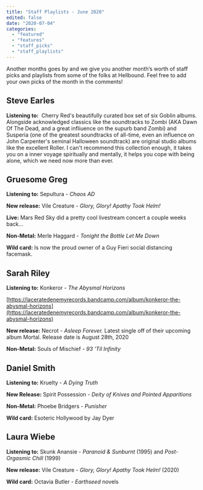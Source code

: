 ```yaml
---
title: "Staff Playlists - June 2020"
edited: false
date: "2020-07-04"
categories:
  - "featured"
  - "features"
  - "staff_picks"
  - "staff_playlists"
---
```


Another months goes by and we give you another month’s worth of staff picks and playlists from some of the folks at Hellbound. Feel free to add your own picks of the month in the comments!

## Steve Earles

**Listening to:**  Cherry Red's beautifully curated box set of six Goblin
albums. Alongside acknowledged classics like the soundtracks to Zombi
(AKA Dawn Of The Dead, and a great infliuence on the supurb band
Zombi) and Susperia (one of the greatest soundtracks of all-time, even
an influence on John Carpenter's seminal Halloween soundtrack) are
original studio albums like the excellent Roller. I can't recommend
this collection enough, it takes you on a inner voyage spiritually and
mentally, it helps you cope with being alone, which we need now more
than ever.

## Gruesome Greg

**Listening to:** Sepultura - _Chaos AD_

**New release:** Vile Creature - _Glory, Glory! Apathy Took Helm!_

**Live:** Mars Red Sky did a pretty cool livestream concert a couple weeks back...

**Non-Metal:** Merle Haggard - _Tonight the Bottle Let Me Down_

**Wild card:** Is now the proud owner of a Guy Fieri social distancing facemask.

## Sarah Riley

**Listening to:** Konkeror - _The Abysmal Horizons_

[https://laceratedenemyrecords.bandcamp.com/album/konkeror-the-abysmal-horizons](https://laceratedenemyrecords.bandcamp.com/album/konkeror-the-abysmal-horizons)

**New release:** Necrot - _Asleep Forever._ Latest single off of their upcoming album Mortal. Release date is August 28th, 2020

**Non-Metal:** Souls of Mischief - _93 'Til Infinity_ 

## Daniel Smith

**Listening to:** Kruelty - _A Dying Truth_

**New Release:** Spirit Possession - _Deity of Knives and Pointed Apparitions_ 

**Non-Metal:** Phoebe Bridgers - _Punisher_

**Wild card:** Esoteric Hollywood by Jay Dyer

## Laura Wiebe

**Listening to:** Skunk Anansie - _Paranoid & Sunburnt_ (1995) and _Post-Orgasmic Chill_ (1999)

**New release:** Vile Creature - _Glory, Glory! Apathy Took Helm!_ (2020)

**Wild card:** Octavia Butler - _Earthseed_ novels
